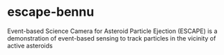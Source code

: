 # escape-bennu
Event-based Science Camera for Asteroid Particle Ejection (ESCAPE) is a demonstration of event-based sensing to track particles in the vicinity of active asteroids
